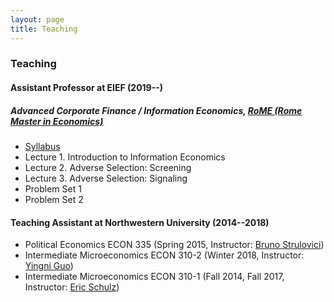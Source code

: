 ```yaml
---
layout: page
title: Teaching
---
```

### Teaching
#### Assistant Professor at EIEF (2019--)
##### Advanced Corporate Finance / Information Economics, [RoME (Rome Master in Economics)](http://www.romemaster.it/)
* [Syllabus](assets/2020_Information_Economics_Syllabus.pdf)
* Lecture 1. Introduction to Information Economics
* Lecture 2. Adverse Selection: Screening
* Lecture 3. Adverse Selection: Signaling
* Problem Set 1
* Problem Set 2

#### Teaching Assistant at Northwestern University (2014--2018)
* Political Economics ECON 335 (Spring 2015, Instructor: [Bruno Strulovici](http://faculty.wcas.northwestern.edu/~bhs675/))
* Intermediate Microeconomics ECON 310-2 (Winter 2018, Instructor: [Yingni Guo](http://yingniguo.com/))
* Intermediate Microeconomics ECON 310-1 (Fall 2014, Fall 2017, Instructor: [Eric Schulz](https://www.economics.northwestern.edu/people/directory/eric-schulz.html))
